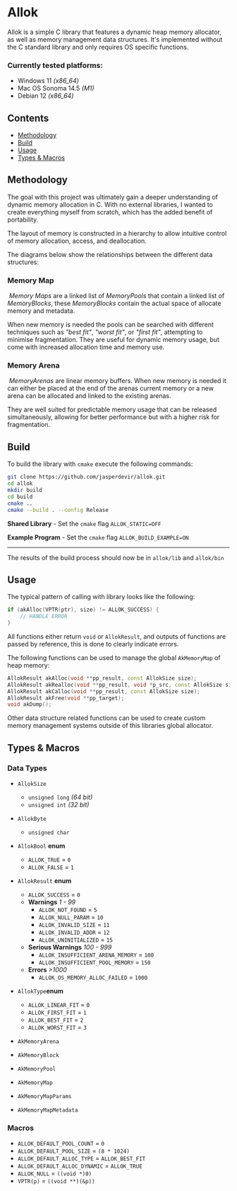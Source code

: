 # Allok

Allok is a simple C library that features a dynamic heap memory
allocator, as well as memory management data structures. It's 
implemented without the C standard library and only requires 
OS specific functions.

### Currently tested platforms:
- Windows 11 _(x86_64)_
- Mac OS Sonoma 14.5 _(M1)_
- Debian 12 _(x86_64)_

## Contents
- [Methodology](#Methodology)
- [Build](#Build)
- [Usage](#Usage)
- [Types & Macros](#types--macros)

## Methodology

The goal with this project was ultimately gain a deeper 
understanding of dynamic memory allocation in C. With no
external libraries, I wanted to create everything myself
from scratch, which has the added benefit of portability.

The layout of memory is constructed in a hierarchy to allow
intuitive control of memory allocation, access, and deallocation.

The diagrams below show the relationships between the different
data structures:

### Memory Map
![]()
_Memory Maps_ are a linked list of _MemoryPools_ that contain a
linked list of _MemoryBlocks_, these _MemoryBlocks_ contain
the actual space of allocate memory and metadata.

When new memory is needed the pools can be searched with different
techniques such as _"best fit"_, _"worst fit"_, or _"first fit"_, 
attempting to minimise fragmentation. They are useful for dynamic
memory usage, but come with increased allocation time and memory use.

### Memory Arena
![]()
_MemoryArenas_ are linear memory buffers. When 
new memory is needed it can either be placed at the end of the
arenas current memory or a new arena can be allocated and linked 
to the existing arenas.

They are well suited for predictable memory usage that can be 
released simultaneously, allowing for better performance but with
a higher risk for fragmentation.

## Build

To build the library with `cmake` execute the following commands:
```bash
git clone https://github.com/jasperdevir/allok.git
cd allok
mkdir build
cd build
cmake ..
cmake --build . --config Release
```

**Shared Library** - Set the `cmake` flag `ALLOK_STATIC=OFF`

**Example Program** - Set the `cmake` flag `ALLOK_BUILD_EXAMPLE=ON`

---
The results of the build process should now be in `allok/lib`
and `allok/bin`

## Usage

The typical pattern of calling with library looks like the 
following:
```c++
if (akAlloc(VPTR(ptr), size) != ALLOK_SUCCESS) {
    // HANDLE ERROR
}
```

All functions either return `void` or `AllokResult`, and
outputs of functions are passed by reference, this is done
to clearly indicate errors.

The following functions can be used to manage the global
`AkMemoryMap` of heap memory:
```c++
AllokResult akAlloc(void **pp_result, const AllokSize size);
AllokResult akRealloc(void **pp_result, void *p_src, const AllokSize size);
AllokResult akCalloc(void **pp_result, const AllokSize size);
AllokResult akFree(void **pp_target);
void akDump();
```

Other data structure related functions can be used to create
custom memory management systems outside of this libraries 
global allocator.

## Types & Macros

### Data Types
- `AllokSize`
  - `unsigned long` _(64 bit)_
  - `unsigned int` _(32 bit)_


- `AllokByte`
  - `unsigned char`


- `AllokBool` **enum**
  - `ALLOK_TRUE` = `0`
  - `ALLOK_FALSE` = `1`


- `AllokResult` **enum**
  - `ALLOK_SUCCESS` = `0`
  - **Warnings** _1 - 99_
    - `ALLOK_NOT_FOUND` = `5`
    - `ALLOK_NULL_PARAM` = `10`
    - `ALLOK_INVALID_SIZE` = `11`
    - `ALLOK_INVALID_ADDR` = `12`
    - `ALLOK_UNINITIALIZED` = `15`
  - **Serious Warnings** _100 - 999_
    - `ALLOK_INSUFFICIENT_ARENA_MEMORY` = `100`
    - `ALLOK_INSUFFICIENT_POOL_MEMORY` = `150`
  - **Errors** _>1000_ 
    - `ALLOK_OS_MEMORY_ALLOC_FAILED` = `1000`


- `AllokType`**enum**
  - `ALLOK_LINEAR_FIT` = `0`
  - `ALLOK_FIRST_FIT` = `1`
  - `ALLOK_BEST_FIT` = `2`
  - `ALLOK_WORST_FIT` = `3`


- `AkMemoryArena`
- `AkMemoryBlock`
- `AkMemoryPool`


- `AkMemoryMap`
- `AkMemoryMapParams`
- `AkMemoryMapMetadata`

### Macros
- `ALLOK_DEFAULT_POOL_COUNT` = `0`
- `ALLOK_DEFAULT_POOL_SIZE` = `(8 * 1024)`
- `ALLOK_DEFAULT_ALLOC_TYPE` = `ALLOK_BEST_FIT`
- `ALLOK_DEFAULT_ALLOC_DYNAMIC` = `ALLOK_TRUE`
- `ALLOK_NULL` = `((void *)0)`
- `VPTR(p)` = `((void **)(&p))`